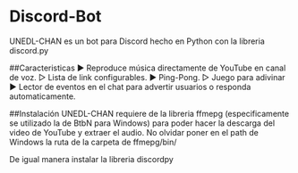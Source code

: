 # Discord-Bot
UNEDL-CHAN es un bot para Discord hecho en Python con la libreria discord.py

##Caracteristicas
  ▶ Reproduce música directamente de YouTube en canal de voz.
  ▷ Lista de link configurables.
  ▶ Ping-Pong.
  ▷ Juego para adivinar
  ▶ Lector de eventos en el chat para advertir usuarios o responda automaticamente.

##Instalación
UNEDL-CHAN requiere de la libreria ffmepg (especificamente se utilizado la de BtbN para Windows) para poder hacer la descarga del video de YouTube y extraer el audio. No olvidar poner en el path de Windows la ruta de la carpeta de ffmepg/bin/

De igual manera instalar la libreria discordpy
